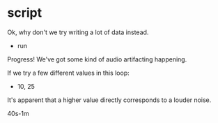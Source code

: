 # script

Ok, why don't we try writing a lot of data instead.

- run 

Progress! We've got some kind of audio artifacting happening.

If we try a few different values in this loop:

- 10, 25

It's apparent that a higher value directly corresponds to a louder noise.

40s-1m